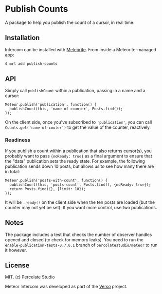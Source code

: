 # Publish Counts

A package to help you publish the count of a cursor, in real time.

## Installation

Intercom can be installed with [Meteorite](https://github.com/oortcloud/meteorite/). From inside a Meteorite-managed app:

``` sh
$ mrt add publish-counts
```

## API

Simply call `publishCount` within a publication, passing in a name and a cursor:

```
Meteor.publish('publication', function() {
  publishCount(this, 'name-of-counter', Posts.find());
});
```

On the client side, once you've subscribed to `'publication'`, you can call `Counts.get('name-of-couter')` to get the value of the counter, reactively.

### Readiness

If you publish a count within a publication that also returns cursor(s), you probably want to pass `{noReady: true}` as a final argument to ensure that the "data" publication sets the ready state. For example, the following publication sends down 10 posts, but allows us to see how many there are in total:

```
Meteor.publish('posts-with-count', function() {
  publishCount(this, 'posts-count', Posts.find(), {noReady: true});
  return Posts.find({}, {limit: 10});
});
```

It will be `.ready()` on the client side when the ten posts are loaded (but the counter may not yet be set). If you want more control, use two publications.

## Notes

The package includes a test that checks the number of observer handles opened and closed (to check for memory leaks). You need to run the `enable-publication-tests-0.7.0.1` branch of `percolatestudio/meteor` to run it however.

## License 

MIT. (c) Percolate Studio

Meteor Intercom was developed as part of the [Verso](http://versoapp.com) project.
